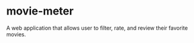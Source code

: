 # movie-meter
A web application that allows user to filter, rate, and review their favorite movies.
